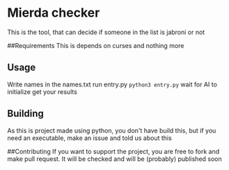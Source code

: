 # Mierda checker
This is the tool, that can decide if someone in the list is jabroni or not

##Requirements
This is depends on curses and nothing more

## Usage 
Write names in the names.txt
run entry.py `python3 entry.py`
wait for AI to initialize
get your results

## Building
As this is project made using python, you don't have build this, but if you need an executable, make an issue and told us about this

##Contributing
If you want to support the project, you are free to fork and make pull request. It will be checked and will be (probably) published soon
